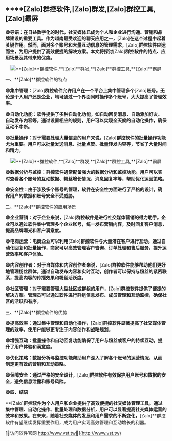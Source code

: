 ## ****[Zalo]**群控软件,**[Zalo]**群发,**[Zalo]**群控工具,**[Zalo]**霸屏**

**😄导语：在日益数字化的时代，社交媒体已成为个人和企业进行沟通、营销和品牌建设的重要工具。作为越南最受欢迎的聊天应用之一，**[Zalo]**在这个过程中起着关键作用。然而，面对多个账号和大量互动信息的管理需求，**[Zalo]**群控软件应运而生，为用户提供了高效便捷的解决方案。本文将探讨**[Zalo]**群控软件的特点、应用场景及其带来的优势。**

 <center><img src="https://vst.tw/MP4/tuiguang/png/8.png" alt="**[Zalo]**群控软件,**[Zalo]**群发,**[Zalo]**群控工具,**[Zalo]**霸屏"></center>

一、**[Zalo]**群控软件的特点

**😄集中管理：**[Zalo]**群控软件允许用户在一个平台上集中管理多个**[Zalo]**账号。无论是个人用户还是企业，均可通过一个界面同时操作多个账号，大大提高了管理效率。**

**😄自动化功能：软件提供了多种自动化功能，如自动回复消息、自动添加好友、自动发布内容等。通过设置相应的规则，用户可以实现全天候的自动化操作，确保互动不中断。**

**😄批量操作：对于需要处理大量信息的用户来说，**[Zalo]**群控软件的批量操作功能尤为重要。用户可以批量发送消息、批量点赞、批量转发内容等，节省了大量时间和精力。**

 <center><img src="https://vst.tw/MP4/tuiguang/png/5.png" alt="**[Zalo]**群控软件,**[Zalo]**群发,**[Zalo]**群控工具,**[Zalo]**霸屏"></center>

**😄数据分析与监控：群控软件通常配备强大的数据分析和监控功能。用户可以实时查看各个账号的互动数据、粉丝增长情况、消息回复率等，帮助优化运营策略。**

**😄安全性：由于涉及多个账号的管理，软件在安全性方面进行了严格的设计，确保用户的数据和账号安全不受威胁。**

二、**[Zalo]**群控软件的应用场景

**😄企业营销：对于企业来说，**[Zalo]**群控软件是进行社交媒体营销的得力助手。企业可以通过软件集中管理多个企业账号，统一发布营销内容，及时回复客户消息，提高品牌曝光和客户满意度。**

**😄电商运营：电商企业可以利用**[Zalo]**群控软件与大量潜在客户进行互动。通过自动化回复和批量操作，商家可以高效管理客户咨询、订单处理和售后服务，提升运营效率和客户体验。**

**😄内容创作者：对于自媒体和内容创作者来说，**[Zalo]**群控软件能够帮助他们更好地管理粉丝群体。通过自动发布内容和实时互动，创作者可以保持与粉丝的紧密联系，提高内容的传播效果和粉丝活跃度。**

**😄社区管理：对于需要管理大型社区或群组的用户，**[Zalo]**群控软件提供了便捷的解决方案。管理员可以通过软件进行群组信息发布、成员管理和互动监控，确保社区的活跃和有序。**

三、**[Zalo]**群控软件的优势

**😄提高效率：通过集中管理和自动化操作，**[Zalo]**群控软件显著提高了社交媒体管理的效率，使用户能够更专注于内容创作和战略规划。**

**😄增强互动：批量操作和自动回复功能确保了用户与粉丝或客户的持续互动，提升了用户体验和满意度。**

**😄优化策略：数据分析与监控功能帮助用户深入了解各个账号的运营情况，从而制定更有效的营销和互动策略。**

**😄保障安全：通过严格的安全设计，**[Zalo]**群控软件有效保护用户账号和数据的安全，避免信息泄露和账号风险。**

**😄四、结语**

**[Zalo]**群控软件为个人用户和企业提供了高效便捷的社交媒体管理工具。通过集中管理、自动化操作、批量处理和数据分析，用户可以显著提高社交媒体运营的效率和效果。在未来，随着社交媒体的发展和用户需求的不断变化，**[Zalo]**群控软件有望继续发挥重要作用，成为用户实现高效管理和互动增长的利器。


[👻访问软件官网 http://www.vst.tw👻](http://www.vst.tw)
